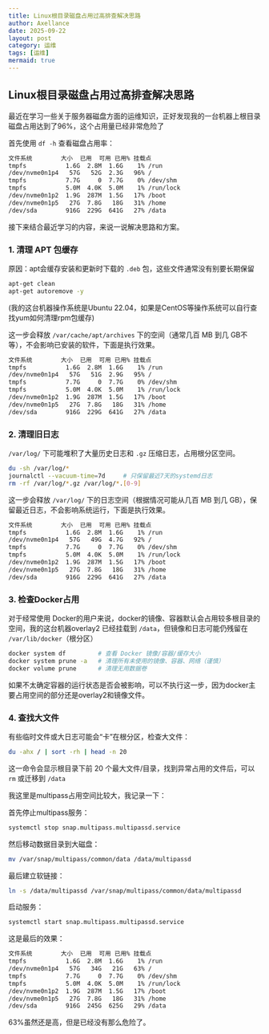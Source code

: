 ```yaml
---
title: Linux根目录磁盘占用过高排查解决思路 
author: Axellance
date: 2025-09-22
layout: post
category: 运维
tags: [运维]
mermaid: true
---
```


## Linux根目录磁盘占用过高排查解决思路 

最近在学习一些关于服务器磁盘方面的运维知识，正好发现我的一台机器上根目录磁盘占用达到了96%，这个占用量已经非常危险了

首先使用 `df -h` 查看磁盘占用率：

```bash
文件系统        大小  已用  可用 已用% 挂载点
tmpfs           1.6G  2.8M  1.6G    1% /run
/dev/nvme0n1p4   57G   52G  2.3G   96% /
tmpfs           7.7G     0  7.7G    0% /dev/shm
tmpfs           5.0M  4.0K  5.0M    1% /run/lock
/dev/nvme0n1p2  1.9G  287M  1.5G   17% /boot
/dev/nvme0n1p5   27G  7.8G   18G   31% /home
/dev/sda        916G  229G  641G   27% /data
```

接下来结合最近学习的内容，来说一说解决思路和方案。

### 1. 清理 APT 包缓存

原因：apt会缓存安装和更新时下载的 `.deb` 包，这些文件通常没有别要长期保留

```bash
apt-get clean
apt-get autoremove -y
```

(我的这台机器操作系统是Ubuntu 22.04，如果是CentOS等操作系统可以自行查找yum如何清理rpm包缓存)

这一步会释放 `/var/cache/apt/archives` 下的空间（通常几百 MB 到几 GB不等），不会影响已安装的软件，下面是执行效果。

```bash
文件系统        大小  已用  可用 已用% 挂载点
tmpfs           1.6G  2.8M  1.6G    1% /run
/dev/nvme0n1p4   57G   51G  2.9G   95% /
tmpfs           7.7G     0  7.7G    0% /dev/shm
tmpfs           5.0M  4.0K  5.0M    1% /run/lock
/dev/nvme0n1p2  1.9G  287M  1.5G   17% /boot
/dev/nvme0n1p5   27G  7.8G   18G   31% /home
/dev/sda        916G  229G  641G   27% /data
```

### 2. 清理旧日志

`/var/log/` 下可能堆积了大量历史日志和 `.gz` 压缩日志，占用根分区空间。

```bash
du -sh /var/log/*
journalctl --vacuum-time=7d     # 只保留最近7天的systemd日志
rm -rf /var/log/*.gz /var/log/*.[0-9]
```

这一步会释放 `/var/log/` 下的日志空间（根据情况可能从几百 MB 到几 GB），保留最近日志，不会影响系统运行，下面是执行效果。

```bash
文件系统        大小  已用  可用 已用% 挂载点
tmpfs           1.6G  2.8M  1.6G    1% /run
/dev/nvme0n1p4   57G   49G  4.7G   92% /
tmpfs           7.7G     0  7.7G    0% /dev/shm
tmpfs           5.0M  4.0K  5.0M    1% /run/lock
/dev/nvme0n1p2  1.9G  287M  1.5G   17% /boot
/dev/nvme0n1p5   27G  7.8G   18G   31% /home
/dev/sda        916G  229G  641G   27% /data
```

### 3. 检查Docker占用

对于经常使用 Docker的用户来说，docker的镜像、容器默认会占用较多根目录的空间，我的这台机器overlay2 已经挂载到 `/data`，但镜像和日志可能仍残留在 `/var/lib/docker`（根分区）

```bash
docker system df         # 查看 Docker 镜像/容器/缓存大小
docker system prune -a   # 清理所有未使用的镜像、容器、网络（谨慎）
docker volume prune      # 清理无用数据卷
```

如果不太确定容器的运行状态是否会被影响，可以不执行这一步，因为docker主要占用空间的部分还是overlay2和镜像文件。

### 4. 查找大文件

有些临时文件或大日志可能会“卡”在根分区，检查大文件：

```bash
du -ahx / | sort -rh | head -n 20
```

这一命令会显示根目录下前 20 个最大文件/目录，找到异常占用的文件后，可以 `rm` 或迁移到 `/data` 

我这里是multipass占用空间比较大，我记录一下：

首先停止multipass服务：

```bash
systemctl stop snap.multipass.multipassd.service
```

然后移动数据目录到大磁盘：

```bash
mv /var/snap/multipass/common/data /data/multipassd
```

最后建立软链接：

```bash
ln -s /data/multipassd /var/snap/multipass/common/data/multipassd
```

启动服务：

```bash
systemctl start snap.multipass.multipassd.service
```

这是最后的效果：

```bash
文件系统        大小  已用  可用 已用% 挂载点
tmpfs           1.6G  2.8M  1.6G    1% /run
/dev/nvme0n1p4   57G   34G   21G   63% /
tmpfs           7.7G     0  7.7G    0% /dev/shm
tmpfs           5.0M  4.0K  5.0M    1% /run/lock
/dev/nvme0n1p2  1.9G  287M  1.5G   17% /boot
/dev/nvme0n1p5   27G  7.8G   18G   31% /home
/dev/sda        916G  245G  625G   29% /data
```

63%虽然还是高，但是已经没有那么危险了。

